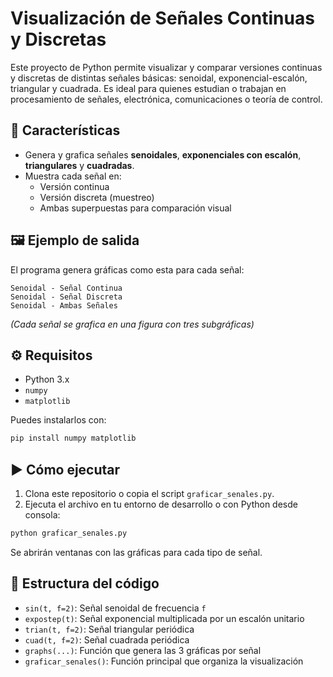 # Visualización de Señales Continuas y Discretas

Este proyecto de Python permite visualizar y comparar versiones continuas y discretas de distintas señales básicas: senoidal, exponencial-escalón, triangular y cuadrada. Es ideal para quienes estudian o trabajan en procesamiento de señales, electrónica, comunicaciones o teoría de control.

## 📌 Características

- Genera y grafica señales **senoidales**, **exponenciales con escalón**, **triangulares** y **cuadradas**.
- Muestra cada señal en:
  - Versión continua
  - Versión discreta (muestreo)
  - Ambas superpuestas para comparación visual

## 🖼️ Ejemplo de salida

El programa genera gráficas como esta para cada señal:

```
Senoidal - Señal Continua  
Senoidal - Señal Discreta  
Senoidal - Ambas Señales  
```

*(Cada señal se grafica en una figura con tres subgráficas)*

## ⚙️ Requisitos

- Python 3.x
- `numpy`
- `matplotlib`

Puedes instalarlos con:

```bash
pip install numpy matplotlib
```

## ▶️ Cómo ejecutar

1. Clona este repositorio o copia el script `graficar_senales.py`.
2. Ejecuta el archivo en tu entorno de desarrollo o con Python desde consola:

```bash
python graficar_senales.py
```

Se abrirán ventanas con las gráficas para cada tipo de señal.

## 📁 Estructura del código

- `sin(t, f=2)`: Señal senoidal de frecuencia `f`
- `expostep(t)`: Señal exponencial multiplicada por un escalón unitario
- `trian(t, f=2)`: Señal triangular periódica
- `cuad(t, f=2)`: Señal cuadrada periódica
- `graphs(...)`: Función que genera las 3 gráficas por señal
- `graficar_senales()`: Función principal que organiza la visualización

